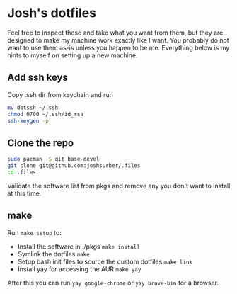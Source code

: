 # Josh's dotfiles

Feel free to inspect these and take what you want from them, but they are designed to make my machine work exactly like I want. You probably do not want to use them as-is unless you happen to be me. Everything below is my hints to myself on setting up a new machine.

## Add ssh keys

Copy .ssh dir from keychain and run

```bash
mv dotssh ~/.ssh
chmod 0700 ~/.ssh/id_rsa
ssh-keygen -p
```

## Clone the repo

```bash
sudo pacman -S git base-devel
git clone git@github.com:joshsurber/.files
cd .files
```

Validate the software list from pkgs and remove any you don't want to install at this time.

## make

Run `make setup` to:

- Install the software in ./pkgs `make install`
- Symlink the dotfiles `make`
- Setup bash init files to source the custom dotfiles `make link`
- Install yay for accessing the AUR `make yay`

After this you can run `yay google-chrome` or `yay brave-bin` for a browser.
